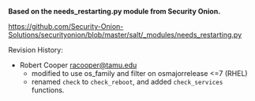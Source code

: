 **Based on the needs_restarting.py module from Security Onion.**

https://github.com/Security-Onion-Solutions/securityonion/blob/master/salt/_modules/needs_restarting.py

Revision History:
* Robert Cooper <racooper@tamu.edu>
  - modified to use os_family and filter on osmajorrelease <=7 (RHEL)
  - renamed `check` to `check_reboot`, and added `check_services` functions.
